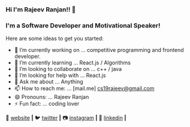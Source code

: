 ### Hi I'm Rajeev Ranjan!!  👋
### I'm a Software Developer and Motivational Speaker!
Here are some ideas to get you started:

- 🔭 I’m currently working on ... competitive programming and frontend developer.
- 🌱 I’m currently learning ... React.js / Algorithms
- 👯 I’m looking to collaborate on ... c++ / java
- 🤔 I’m looking for help with ... React.js
- 💬 Ask me about ... Anything
- 📫 How to reach me: ... [mail.me] cs19rajeev@gmail.com
- 😄 Pronouns: ... Rajeev Ranjan
- ⚡ Fun fact: ... coding lover

🏡 [website][website] **|** 
🐦 [twitter][twitter] **|** 
📷 [instagram][instagram] **|** 
👔 [linkedin][linkedin] **|** 

[website]: https://rajeevranjan.co
[twitter]: https://twitter.com/rajeevkumar0301
[instagram]: https://www.instagram.com/rajeevranjan1013/
[linkedin]: https://www.linkedin.com/in/rajeev-ranjan-691043111/


